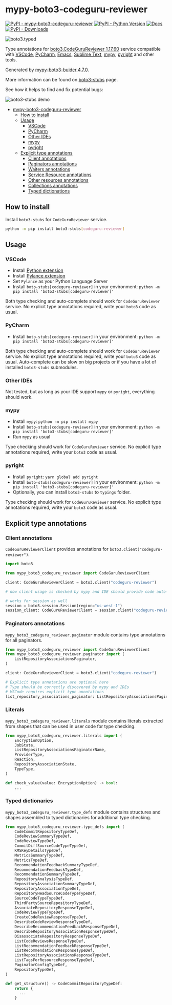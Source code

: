 # mypy-boto3-codeguru-reviewer

[![PyPI - mypy-boto3-codeguru-reviewer](https://img.shields.io/pypi/v/mypy-boto3-codeguru-reviewer.svg?color=blue)](https://pypi.org/project/mypy-boto3-codeguru-reviewer)
[![PyPI - Python Version](https://img.shields.io/pypi/pyversions/mypy-boto3-codeguru-reviewer.svg?color=blue)](https://pypi.org/project/mypy-boto3-codeguru-reviewer)
[![Docs](https://img.shields.io/readthedocs/mypy-boto3-builder.svg?color=blue)](https://mypy-boto3-builder.readthedocs.io/)
[![PyPI - Downloads](https://img.shields.io/pypi/dw/mypy-boto3-codeguru-reviewer?color=blue)](https://pypistats.org/packages/mypy-boto3-codeguru-reviewer)

![boto3.typed](https://github.com/vemel/mypy_boto3_builder/raw/master/logo.png)

Type annotations for
[boto3.CodeGuruReviewer 1.17.60](https://boto3.amazonaws.com/v1/documentation/api/1.17.60/reference/services/codeguru-reviewer.html#CodeGuruReviewer) service
compatible with
[VSCode](https://code.visualstudio.com/),
[PyCharm](https://www.jetbrains.com/pycharm/),
[Emacs](https://www.gnu.org/software/emacs/),
[Sublime Text](https://www.sublimetext.com/),
[mypy](https://github.com/python/mypy),
[pyright](https://github.com/microsoft/pyright)
and other tools.

Generated by [mypy-boto3-buider 4.7.0](https://github.com/vemel/mypy_boto3_builder).

More information can be found on [boto3-stubs](https://pypi.org/project/boto3-stubs/) page.

See how it helps to find and fix potential bugs:

![boto3-stubs demo](https://github.com/vemel/mypy_boto3_builder/raw/master/demo.gif)

- [mypy-boto3-codeguru-reviewer](#mypy-boto3-codeguru-reviewer)
  - [How to install](#how-to-install)
  - [Usage](#usage)
    - [VSCode](#vscode)
    - [PyCharm](#pycharm)
    - [Other IDEs](#other-ides)
    - [mypy](#mypy)
    - [pyright](#pyright)
  - [Explicit type annotations](#explicit-type-annotations)
    - [Client annotations](#client-annotations)
    - [Paginators annotations](#paginators-annotations)
    - [Waiters annotations](#waiters-annotations)
    - [Service Resource annotations](#service-resource-annotations)
    - [Other resources annotations](#other-resources-annotations)
    - [Collections annotations](#collections-annotations)
    - [Typed dictionations](#typed-dictionations)

## How to install

Install `boto3-stubs` for `CodeGuruReviewer` service.

```bash
python -m pip install boto3-stubs[codeguru-reviewer]
```

## Usage

### VSCode

- Install [Python extension](https://marketplace.visualstudio.com/items?itemName=ms-python.python)
- Install [Pylance extension](https://marketplace.visualstudio.com/items?itemName=ms-python.vscode-pylance)
- Set `Pylance` as your Python Language Server
- Install `boto-stubs[codeguru-reviewer]` in your environment: `python -m pip install 'boto3-stubs[codeguru-reviewer]'`

Both type checking and auto-complete should work for `CodeGuruReviewer` service.
No explicit type annotations required, write your `boto3` code as usual.

### PyCharm

- Install `boto-stubs[codeguru-reviewer]` in your environment: `python -m pip install 'boto3-stubs[codeguru-reviewer]'`

Both type checking and auto-complete should work for `CodeGuruReviewer` service.
No explicit type annotations required, write your `boto3` code as usual.
Auto-complete can be slow on big projects or if you have a lot of installed `boto3-stubs` submodules.

### Other IDEs

Not tested, but as long as your IDE support `mypy` or `pyright`, everything should work.

### mypy

- Install `mypy`: `python -m pip install mypy`
- Install `boto-stubs[codeguru-reviewer]` in your environment: `python -m pip install 'boto3-stubs[codeguru-reviewer]'`
- Run `mypy` as usual

Type checking should work for `CodeGuruReviewer` service.
No explicit type annotations required, write your `boto3` code as usual.

### pyright

- Install `pyright`: `yarn global add pyright`
- Install `boto-stubs[codeguru-reviewer]` in your environment: `python -m pip install 'boto3-stubs[codeguru-reviewer]'`
- Optionally, you can install `boto3-stubs` to `typings` folder.

Type checking should work for `CodeGuruReviewer` service.
No explicit type annotations required, write your `boto3` code as usual.

## Explicit type annotations

### Client annotations

`CodeGuruReviewerClient` provides annotations for `boto3.client("codeguru-reviewer")`.

```python
import boto3

from mypy_boto3_codeguru_reviewer import CodeGuruReviewerClient

client: CodeGuruReviewerClient = boto3.client("codeguru-reviewer")

# now client usage is checked by mypy and IDE should provide code auto-complete

# works for session as well
session = boto3.session.Session(region="us-west-1")
session_client: CodeGuruReviewerClient = session.client("codeguru-reviewer")
```

### Paginators annotations

`mypy_boto3_codeguru_reviewer.paginator` module contains type annotations for all paginators.

```python
from mypy_boto3_codeguru_reviewer import CodeGuruReviewerClient
from mypy_boto3_codeguru_reviewer.paginator import (
    ListRepositoryAssociationsPaginator,
)

client: CodeGuruReviewerClient = boto3.client("codeguru-reviewer")

# Explicit type annotations are optional here
# Type should be correctly discovered by mypy and IDEs
# VSCode requires explicit type annotations
list_repository_associations_paginator: ListRepositoryAssociationsPaginator = client.get_paginator("list_repository_associations")
```







### Literals

`mypy_boto3_codeguru_reviewer.literals` module contains literals extracted from shapes
that can be used in user code for type checking.

```python
from mypy_boto3_codeguru_reviewer.literals import (
    EncryptionOption,
    JobState,
    ListRepositoryAssociationsPaginatorName,
    ProviderType,
    Reaction,
    RepositoryAssociationState,
    TypeType,
)

def check_value(value: EncryptionOption) -> bool:
    ...
```



### Typed dictionaries

`mypy_boto3_codeguru_reviewer.type_defs` module contains structures and shapes assembled
to typed dictionaries for additional type checking.

```python
from mypy_boto3_codeguru_reviewer.type_defs import (
    CodeCommitRepositoryTypeDef,
    CodeReviewSummaryTypeDef,
    CodeReviewTypeDef,
    CommitDiffSourceCodeTypeTypeDef,
    KMSKeyDetailsTypeDef,
    MetricsSummaryTypeDef,
    MetricsTypeDef,
    RecommendationFeedbackSummaryTypeDef,
    RecommendationFeedbackTypeDef,
    RecommendationSummaryTypeDef,
    RepositoryAnalysisTypeDef,
    RepositoryAssociationSummaryTypeDef,
    RepositoryAssociationTypeDef,
    RepositoryHeadSourceCodeTypeTypeDef,
    SourceCodeTypeTypeDef,
    ThirdPartySourceRepositoryTypeDef,
    AssociateRepositoryResponseTypeDef,
    CodeReviewTypeTypeDef,
    CreateCodeReviewResponseTypeDef,
    DescribeCodeReviewResponseTypeDef,
    DescribeRecommendationFeedbackResponseTypeDef,
    DescribeRepositoryAssociationResponseTypeDef,
    DisassociateRepositoryResponseTypeDef,
    ListCodeReviewsResponseTypeDef,
    ListRecommendationFeedbackResponseTypeDef,
    ListRecommendationsResponseTypeDef,
    ListRepositoryAssociationsResponseTypeDef,
    ListTagsForResourceResponseTypeDef,
    PaginatorConfigTypeDef,
    RepositoryTypeDef,
)

def get_structure() -> CodeCommitRepositoryTypeDef:
    return {
      ...
    }
```
